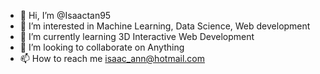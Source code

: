 - 👋 Hi, I’m @Isaactan95
- 👀 I’m interested in Machine Learning, Data Science, Web development
- 🌱 I’m currently learning 3D Interactive Web Development
- 💞️ I’m looking to collaborate on Anything
- 📫 How to reach me isaac_ann@hotmail.com

<!---
Isaactan95/Isaactan95 is a ✨ special ✨ repository because its `README.md` (this file) appears on your GitHub profile.
You can click the Preview link to take a look at your changes.
--->
